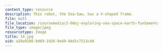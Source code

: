 ```yaml
---
content_type: resource
description: This robot, the Sea-Saw, has a V-shaped frame.
file: null
file_location: /coursemedia/2-00aj-exploring-sea-space-earth-fundamentals-of-engineering-design-spring-2009/a26e81869d6919269e6994d1c7513c4d_14.jpg
file_type: image/jpeg
resourcetype: Image
title: 14.jpg
uid: a26e8186-9d69-1926-9e69-94d1c7513c4d
---
```

